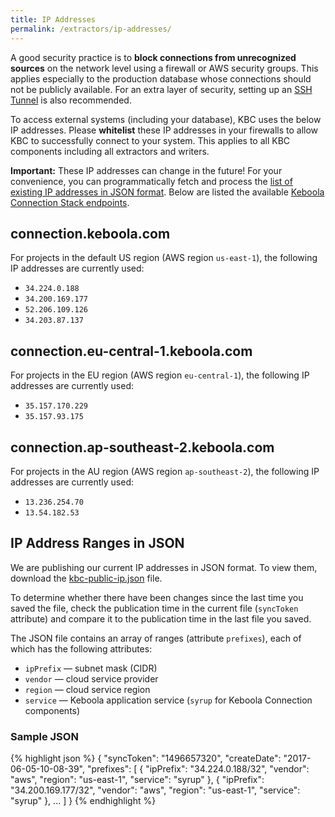 ```yaml
---
title: IP Addresses
permalink: /extractors/ip-addresses/
---
```


A good security practice is to **block connections from unrecognized sources** on the network level
using a firewall or AWS security groups. This applies especially to the production database whose
connections should not be publicly available. For an extra layer of security, setting up an
[SSH Tunnel](https://help.keboola.com/extractors/database/#connecting-to-database) is also recommended.

To access external systems (including your database), KBC uses the below IP addresses. Please **whitelist**
these IP addresses in your firewalls to allow KBC to successfully connect to your system. This applies to
all KBC components including all extractors and writers.

**Important:** These IP addresses can change in the future! For your convenience, you can programmatically
fetch and process the [list of existing IP addresses in JSON format](/extractors/ip-addresses/kbc-public-ip.json).
Below are listed the available [Keboola Connection Stack endpoints](https://developers.keboola.com/overview/api/#regions-and-endpoints).

## connection.keboola.com
For projects in the default US region (AWS region `us-east-1`), the following IP addresses are currently used:

- `34.224.0.188`
- `34.200.169.177`
- `52.206.109.126`
- `34.203.87.137`

## connection.eu-central-1.keboola.com
For projects in the EU region (AWS region `eu-central-1`), the following IP addresses are currently used:

- `35.157.170.229`
- `35.157.93.175`

## connection.ap-southeast-2.keboola.com
For projects in the AU region (AWS region `ap-southeast-2`), the following IP addresses are currently used:

- `13.236.254.70`
- `13.54.182.53`


## IP Address Ranges in JSON
We are publishing our current IP addresses in JSON format. To view them,
download the [kbc-public-ip.json](/extractors/ip-addresses/kbc-public-ip.json) file.

To determine whether there have been changes since the last time you saved the file, check the publication
time in the current file (`syncToken` attribute) and compare it to the publication time in the last file you saved.

The JSON file contains an array of ranges (attribute `prefixes`), each of which has the following attributes:

 - `ipPrefix` — subnet mask (CIDR)
 - `vendor` — cloud service provider
 - `region` — cloud service region
 - `service` — Keboola application service (`syrup` for Keboola Connection components)

### Sample JSON

{% highlight json %}
{
    "syncToken": "1496657320",
    "createDate": "2017-06-05-10-08-39",
    "prefixes": [
        {
            "ipPrefix": "34.224.0.188/32",
            "vendor": "aws",
            "region": "us-east-1",
            "service": "syrup"
        },
        {
            "ipPrefix": "34.200.169.177/32",
            "vendor": "aws",
            "region": "us-east-1",
            "service": "syrup"
        },
        ...
    ]
}
{% endhighlight %}

